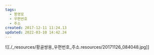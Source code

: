 ```yaml
---
tags:
  - 봉영로
  - 우편번호
  - 주소
created: 2017-12-11 11:24.13
updated: 2022-03-10 14:42.24
---
```

![[./_resources/황골쌍용_우편번호_주소.resources/20171126_084048.jpg]]
